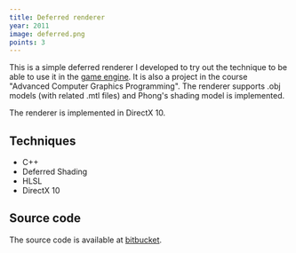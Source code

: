 ```yaml
---
title: Deferred renderer
year: 2011
image: deferred.png
points: 3
---
```


This is a simple deferred renderer I developed to try out the
technique to be able to use it in the [game engine](/portfolio/engine "game engine"). It is also a
project in the course "Advanced Computer Graphics Programming". The
renderer supports .obj models (with related .mtl files) and Phong's shading model is
implemented.

The renderer is implemented in DirectX 10.

## Techniques ##
- C++
- Deferred Shading
- HLSL
- DirectX 10

## Source code
The source code is available at <a
href="https://bitbucket.org/abbec/deferred/" rel="external">bitbucket</a>.
